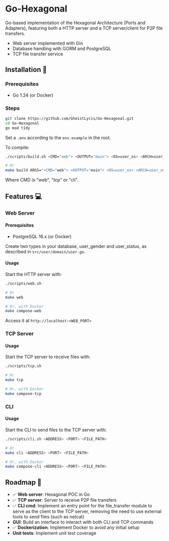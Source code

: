 # Go-Hexagonal

Go-based implementation of the Hexagonal Architecture (Ports and Adapters), featuring both a HTTP server and a TCP server/client for P2P file transfers.

-   Web server implemented with Gin
-   Database handling with GORM and PostgreSQL
-   TCP file transfer service

## Installation 🔧

### Prerequisites

-   Go 1.24 (or Docker)

### Steps

```sh
git clone https://github.com/GheistLycis/Go-Hexagonal.git
cd Go-Hexagonal
go mod tidy
```

Set a `.env` according to the `env.example` in the root.

To compile:

```sh
./scripts/build.sh <CMD="web"> <OUTPUT="main"> <OS=user_os> <ARCH=user_os_arch>

# Or
make build ARGS="<CMD="web"> <OUTPUT="main"> <OS=user_os> <ARCH=user_os_arch>"
```

Where CMD is "web", "tcp" or "cli".

## Features 💻

### Web Server

#### Prerequisites

-   PostgreSQL 16.x (or Docker)

Create two types in your database, user_gender and user_status, as described in `src/user/domain/user.go`.

#### Usage

Start the HTTP server with:

```sh
./scripts/web.sh

# Or
make web

# Or, with Docker
make compose-web
```

Access it at `http://localhost:<WEB_PORT>`

### TCP Server

#### Usage

Start the TCP server to receive files with:

```sh
./scripts/tcp.sh

# Or
make tcp

# Or, with Docker
make compose-tcp
```

### CLI

#### Usage

Start the CLI to send files to the TCP server with:

```sh
./scripts/cli.sh <ADDRESS> <PORT> <FILE_PATH>

# Or
make cli <ADDRESS> <PORT> <FILE_PATH>

# Or, with Docker
make compose-cli <ADDRESS> <PORT> <FILE_PATH>
```

## Roadmap 🚀

-   ✅ **Web server**: Hexagonal POC in Go
-   ✅ **TCP server**: Server to receive P2P file transfers
-   ✅ **CLI cmd**: Implement an entry point for the file_transfer module to serve as the client to the TCP server, removing the need to use external tools to send files (such as netcat)
-   **GUI**: Build an interface to interact with both CLI and TCP commands
-   ✅ **Dockerization**: Implement Docker to avoid any initial setup
-   **Unit tests**: Implement unit test coverage
